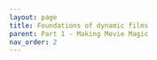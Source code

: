 ```yaml
---
layout: page
title: Foundations of dynamic films
parent: Part 1 - Making Movie Magic
nav_order: 2
---
```

